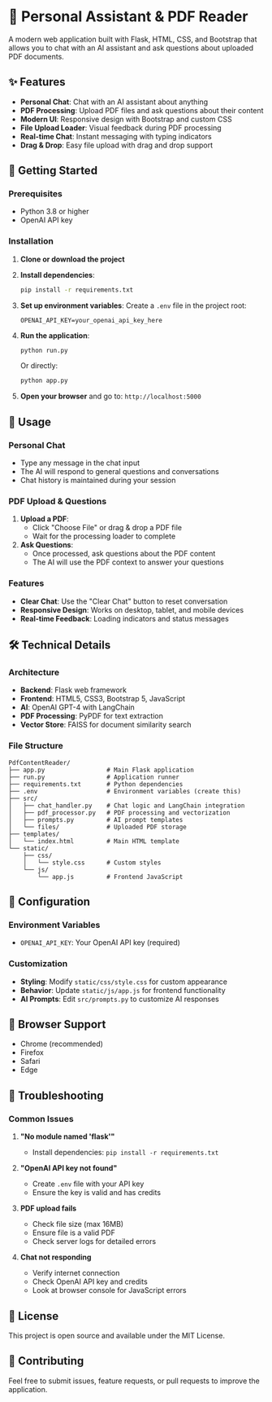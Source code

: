 # 📘 Personal Assistant & PDF Reader

A modern web application built with Flask, HTML, CSS, and Bootstrap that allows you to chat with an AI assistant and ask questions about uploaded PDF documents.

## ✨ Features

- **Personal Chat**: Chat with an AI assistant about anything
- **PDF Processing**: Upload PDF files and ask questions about their content
- **Modern UI**: Responsive design with Bootstrap and custom CSS
- **File Upload Loader**: Visual feedback during PDF processing
- **Real-time Chat**: Instant messaging with typing indicators
- **Drag & Drop**: Easy file upload with drag and drop support

## 🚀 Getting Started

### Prerequisites

- Python 3.8 or higher
- OpenAI API key

### Installation

1. **Clone or download the project**

2. **Install dependencies**:
   ```bash
   pip install -r requirements.txt
   ```

3. **Set up environment variables**:
   Create a `.env` file in the project root:
   ```
   OPENAI_API_KEY=your_openai_api_key_here
   ```

4. **Run the application**:
   ```bash
   python run.py
   ```
   
   Or directly:
   ```bash
   python app.py
   ```

5. **Open your browser** and go to: `http://localhost:5000`

## 🎯 Usage

### Personal Chat
- Type any message in the chat input
- The AI will respond to general questions and conversations
- Chat history is maintained during your session

### PDF Upload & Questions
1. **Upload a PDF**: 
   - Click "Choose File" or drag & drop a PDF file
   - Wait for the processing loader to complete
2. **Ask Questions**: 
   - Once processed, ask questions about the PDF content
   - The AI will use the PDF context to answer your questions

### Features
- **Clear Chat**: Use the "Clear Chat" button to reset conversation
- **Responsive Design**: Works on desktop, tablet, and mobile devices
- **Real-time Feedback**: Loading indicators and status messages

## 🛠️ Technical Details

### Architecture
- **Backend**: Flask web framework
- **Frontend**: HTML5, CSS3, Bootstrap 5, JavaScript
- **AI**: OpenAI GPT-4 with LangChain
- **PDF Processing**: PyPDF for text extraction
- **Vector Store**: FAISS for document similarity search

### File Structure
```
PdfContentReader/
├── app.py                 # Main Flask application
├── run.py                 # Application runner
├── requirements.txt       # Python dependencies
├── .env                   # Environment variables (create this)
├── src/
│   ├── chat_handler.py    # Chat logic and LangChain integration
│   ├── pdf_processor.py   # PDF processing and vectorization
│   ├── prompts.py         # AI prompt templates
│   └── files/             # Uploaded PDF storage
├── templates/
│   └── index.html         # Main HTML template
└── static/
    ├── css/
    │   └── style.css      # Custom styles
    └── js/
        └── app.js         # Frontend JavaScript
```

## 🔧 Configuration

### Environment Variables
- `OPENAI_API_KEY`: Your OpenAI API key (required)

### Customization
- **Styling**: Modify `static/css/style.css` for custom appearance
- **Behavior**: Update `static/js/app.js` for frontend functionality
- **AI Prompts**: Edit `src/prompts.py` to customize AI responses

## 📱 Browser Support

- Chrome (recommended)
- Firefox
- Safari
- Edge

## 🚨 Troubleshooting

### Common Issues

1. **"No module named 'flask'"**
   - Install dependencies: `pip install -r requirements.txt`

2. **"OpenAI API key not found"**
   - Create `.env` file with your API key
   - Ensure the key is valid and has credits

3. **PDF upload fails**
   - Check file size (max 16MB)
   - Ensure file is a valid PDF
   - Check server logs for detailed errors

4. **Chat not responding**
   - Verify internet connection
   - Check OpenAI API key and credits
   - Look at browser console for JavaScript errors

## 📄 License

This project is open source and available under the MIT License.

## 🤝 Contributing

Feel free to submit issues, feature requests, or pull requests to improve the application.